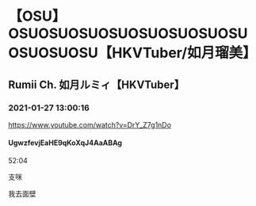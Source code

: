 # 【OSU】OSUOSUOSUOSUOSUOSUOSUOSUOSUOSUOSU【HKVTuber/如月瑠美】
## Rumii Ch. 如月ルミィ【HKVTuber】
### 2021-01-27 13:00:16
https://www.youtube.com/watch?v=DrY_Z7g1nDo
#### UgwzfevjEaHE9qKoXqJ4AaABAg
52:04

支咪













我去面壁

